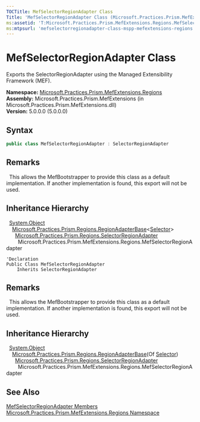 ```yaml
---
TOCTitle: MefSelectorRegionAdapter Class
Title: 'MefSelectorRegionAdapter Class (Microsoft.Practices.Prism.MefExtensions.Regions)'
ms:assetid: 'T:Microsoft.Practices.Prism.MefExtensions.Regions.MefSelectorRegionAdapter'
ms:mtpsurl: 'mefselectorregionadapter-class-mspp-mefextensions-regions.md'
---
```


# MefSelectorRegionAdapter Class

Exports the SelectorRegionAdapter using the Managed Extensibility Framework (MEF).

**Namespace:** [Microsoft.Practices.Prism.MefExtensions.Regions](/patterns-practices/reference/mspp-mefextensions-regions-namespace)<br/>
**Assembly:** Microsoft.Practices.Prism.MefExtensions (in Microsoft.Practices.Prism.MefExtensions.dll)<br/>
**Version:** 5.0.0.0 (5.0.0.0)

## Syntax

```C#
public class MefSelectorRegionAdapter : SelectorRegionAdapter
```

## Remarks

&nbsp;&nbsp;This allows the MefBootstrapper to provide this class as a default implementation. If another implementation is found, this export will not be used.

## Inheritance Hierarchy

&nbsp;&nbsp;[System.Object](http://msdn.microsoft.com/en-us/library/e5kfa45b)<br/>
&nbsp;&nbsp;&nbsp;&nbsp;[Microsoft.Practices.Prism.Regions.RegionAdapterBase](/patterns-practices/reference/regionadapterbase-t-class-mspp-regions)&lt;[Selector](http://msdn2.microsoft.com/en-us/library/ms595227)&gt;<br/>
&nbsp;&nbsp;&nbsp;&nbsp;&nbsp;&nbsp;[Microsoft.Practices.Prism.Regions.SelectorRegionAdapter](/patterns-practices/reference/selectorregionadapter-class-mspp-regions)<br/>
&nbsp;&nbsp;&nbsp;&nbsp;&nbsp;&nbsp;&nbsp;&nbsp;Microsoft.Practices.Prism.MefExtensions.Regions.MefSelectorRegionAdapter

```VB
'Declaration
Public Class MefSelectorRegionAdapter
	Inherits SelectorRegionAdapter
```

## Remarks

&nbsp;&nbsp;This allows the MefBootstrapper to provide this class as a default implementation. If another implementation is found, this export will not be used.

## Inheritance Hierarchy

&nbsp;&nbsp;[System.Object](http://msdn.microsoft.com/en-us/library/e5kfa45b)<br/>
&nbsp;&nbsp;&nbsp;&nbsp;[Microsoft.Practices.Prism.Regions.RegionAdapterBase](/patterns-practices/reference/regionadapterbase-t-class-mspp-regions)(Of [Selector](http://msdn.microsoft.com/en-us/library/ms595227))<br/>
&nbsp;&nbsp;&nbsp;&nbsp;&nbsp;&nbsp;[Microsoft.Practices.Prism.Regions.SelectorRegionAdapter](/patterns-practices/reference/selectorregionadapter-class-mspp-regions)<br/>
&nbsp;&nbsp;&nbsp;&nbsp;&nbsp;&nbsp;&nbsp;&nbsp;Microsoft.Practices.Prism.MefExtensions.Regions.MefSelectorRegionAdapter

## See Also

[MefSelectorRegionAdapter Members](/patterns-practices/reference/mefselectorregionadapter-members-mspp-mefextensions-regions)<br/>
[Microsoft.Practices.Prism.MefExtensions.Regions Namespace](/patterns-practices/reference/mspp-mefextensions-regions-namespace)